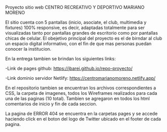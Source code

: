 Proyecto sitio web CENTRO RECREATIVO Y DEPORTIVO MARIANO MORENO

El sitio cuenta con 5 pantallas (inicio, asociate, el club, multimedia y fixtures) 100% responsive, es decir, adaptadas totalmente para ser visualizadas tanto por pantallas grandes de escritorio como por pantallas chicas de celular.
El obejetivo principal del proyecto es el de birndar al club un espacio digital informativo, con el fin de que mas personas puedan conocer la institucion.

En la entrega tambien se brindan los siguientes links:

-Link de pages github: https://jbarei.github.io/repo-proyecto/

-Link dominio servidor Netlify: https://centromarianomoreno.netlify.app/


En el repositorio tambien se encuentran los archivos correspondientes a CSS, la carpeta de imagenes, todos los Wireframes realizados para cada una de las paginas (10 total).
Tambien se agregaron en todos los html comentarios de inicio y fin de cada seccion.

La pagina de ERROR 404 se encuentra en la carpetas pages y se accede haciendo click en el boton del logo de Twitter ubicado en el footer de cada pagina.


